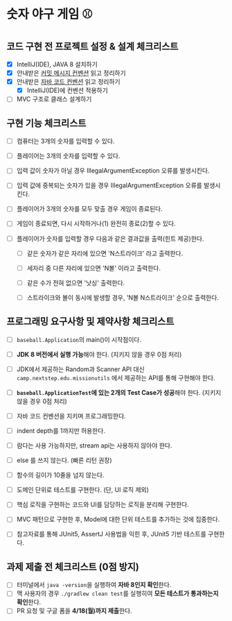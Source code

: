 # 숫자 야구 게임 ⚾️

## 코드 구현 전 프로젝트 설정 & 설계 체크리스트

- [X] IntelliJ(IDE), JAVA 8 설치하기
- [X] 안내받은 [커밋 메시지 컨벤션](https://gist.github.com/stephenparish/9941e89d80e2bc58a153) 읽고 정리하기
- [X] 안내받은 [자바 코드 컨벤션](https://github.com/woowacourse/woowacourse-docs/tree/master/styleguide/java) 읽고 정리하기
  - [X] IntelliJ(IDE)에 컨벤션 적용하기
- [ ] MVC 구조로 클래스 설계하기

## 구현 기능 체크리스트

- [ ] 컴퓨터는 3개의 숫자를 입력할 수 있다.
- [ ] 플레이어는 3개의 숫자를 입력할 수 있다.

- [ ] 입력 값이 숫자가 아닐 경우 IllegalArgumentException 오류를 발생시킨다.
- [ ] 입력 값에 중복되는 숫자가 있을 경우 IllegalArgumentException 오류를 발생시킨다.

- [ ] 플레이어가 3개의 숫자를 모두 맞출 경우 게임이 종료된다.
- [ ] 게임이 종료되면, 다시 시작하거나(1) 완전히 종료(2)할 수 있다.

- [ ] 플레이어가 숫자를 입력할 경우 다음과 같은 결과값을 출력(힌트 제공)한다.
  - [ ] 같은 숫자가 같은 자리에 있으면 'N스트라이크' 라고 출력한다.
  - [ ] 세자리 중 다른 자리에 있으면 'N볼' 이라고 출력한다.
  - [ ] 같은 수가 전혀 없으면 '낫싱' 출력한다.
  - [ ] 스트라이크와 볼이 동시에 발생할 경우, 'N볼 N스트라이크' 순으로 출력한다.


## 프로그래밍 요구사항 및 제약사항 체크리스트

- [ ] `baseball.Application`의 main()이 시작점이다.
- [ ] **JDK 8 버전에서 실행 가능**해야 한다. (지키지 않을 경우 0점 처리)
- [ ] JDK에서 제공하는 Random과 Scanner API 대신 `camp.nextstep.edu.missionutils` 에서 제공하는 API를 통해 구현해야 한다.
- [ ] **`baseball.ApplicationTest`에 있는 2개의 Test Case가 성공**해야 한다. (지키지 않을 경우 0점 처리)


- [ ] 자바 코드 컨벤션을 지키며 프로그래밍한다.
- [ ] indent depth를 1까지만 허용한다.
- [ ] 람다는 사용 가능하지만, stream api는 사용하지 않아야 한다.
- [ ] else 를 쓰지 않는다. (빠른 리턴 권장)
- [ ] 함수의 길이가 10줄을 넘지 않는다.

- [ ] 도메인 단위로 테스트를 구현한다. (단, UI 로직 제외)
- [ ] 핵심 로직을 구현하는 코드와 UI를 담당하는 로직을 분리해 구현한다.
- [ ] MVC 패턴으로 구현한 후, Model에 대한 단위 테스트를 추가하는 것에 집중한다.
- [ ] 참고자료를 통해 JUnit5, AssertJ 사용법을 익힌 후, JUnit5 기반 테스트를 구현한다.

## 과제 제출 전 체크리스트 (0점 방지)

- [ ] 터미널에서 `java -version`을 실행하여 **자바 8인지 확인**한다.
- [ ] 맥 사용자의 경우 `./gradlew clean test`를 실행히여 **모든 테스트가 통과하는지 확인**한다.
- [ ] PR 요청 및 구글 폼을 **4/18(월)까지 제출**한다.
